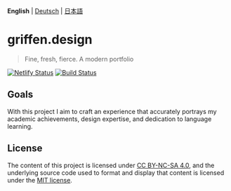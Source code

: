 **English** | [Deutsch](README.de.md) | [日本語](README.ja.md)

# griffen.design

> Fine, fresh, fierce. A modern portfolio

[![Netlify Status](https://api.netlify.com/api/v1/badges/8b7e9850-f273-40f8-83cf-d7f6deab6b4a/deploy-status)](https://app.netlify.com/sites/schwigri/deploys)
[![Build Status](https://travis-ci.com/schwigri/griffen.design.svg?branch=master)](https://travis-ci.org/schwigri/griffen.design)

## Goals

With this project I aim to craft an experience that accurately portrays my academic achievements, design expertise, and dedication to language learning.


## License

The content of this project is licensed under [CC BY-NC-SA 4.0](https://creativecommons.org/licenses/by-nc-sa/4.0/), and the underlying source code used to format and display that content is licensed under the [MIT license](LICENSE).
